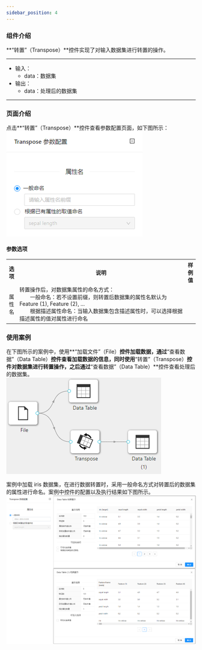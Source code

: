 ```yaml
---
sidebar_position: 4
---
```

### 组件介绍
**“转置”（Transpose）**控件实现了对输入数据集进行转置的操作。

<hr/>

- 输入：
  - data：数据集
- 输出：
  - data：处理后的数据集

<hr/>


### 页面介绍
点击**“转置”（Transpose）**控件查看参数配置页面，如下图所示：  
[ ![](/img/aistudio/preprocess/transpose/param.png) ](/img/aistudio/preprocess/transpose/param.png)


#### 参数选项
<table>
  <tr>
    <th>选项</th>
    <th width="650">说明</th>
    <th>样例值</th>
  </tr>
  <tr>
      <td>属性名</td> 
      <td>
      转置操作后，对数据集属性的命名方式：<br/>
      &emsp;&emsp;一般命名：若不设置前缀，则转置后数据集的属性名默认为 Feature (1), Feature (2), ... <br/>
      &emsp;&emsp;根据描述属性命名：当输入数据集包含描述属性时，可以选择根据描述属性的值对属性进行命名
      </td> 
      <td></td>
  </tr>
</table>

### 使用案例
在下图所示的案例中，使用**“加载文件”（File）**控件加载数据，通过**“查看数据”（Data Table）**控件查看加载数据的信息，同时使用**“转置”（Transpose）**控件对数据集进行转置操作，之后通过**“查看数据”（Data Table）**控件查看处理后的数据集。   
[ ![](/img/aistudio/preprocess/transpose/workflow.png) ](/img/aistudio/preprocess/transpose/workflow.png)

案例中加载 iris 数据集，在进行数据转置时，采用一般命名方式对转置后的数据集的属性进行命名。案例中控件的配置以及执行结果如下图所示。    
[ ![](/img/aistudio/preprocess/transpose/workflow-result.png) ](/img/aistudio/preprocess/transpose/workflow-result.png)